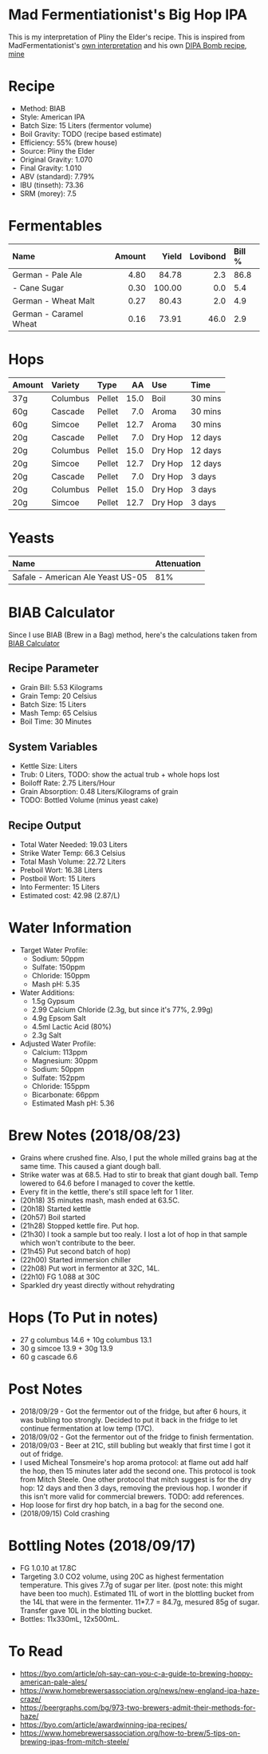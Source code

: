 Mad Fermentiationist's Big Hop IPA
================

This is my interpretation of Pliny the Elder's recipe. This is inspired from MadFermentationist's [own interpretation](https://www.themadfermentationist.com/2010/12/pliny-younger-clone-recipe.html) and his own [DIPA Bomb recipe](https://www.themadfermentationist.com/2010/02/big-ipa-recipe-1-lb-of-hops.html), [mine](https://www.brewersfriend.com/homebrew/recipe/view/686156/imperial-ipa-almost-)

Recipe
======

-   Method: BIAB
-   Style: American IPA
-   Batch Size: 15 Liters (fermentor volume)
-   Boil Gravity: TODO (recipe based estimate)
-   Efficiency: 55% (brew house)
-   Source: Pliny the Elder
-   Original Gravity: 1.070
-   Final Gravity: 1.010
-   ABV (standard): 7.79%
-   IBU (tinseth): 73.36
-   SRM (morey): 7.5

Fermentables
============

| Name                   |  Amount|   Yield|  Lovibond| Bill % |
|:-----------------------|-------:|-------:|---------:|:-------|
| German - Pale Ale      |    4.80|   84.78|       2.3| 86.8   |
| - Cane Sugar           |    0.30|  100.00|       0.0| 5.4    |
| German - Wheat Malt    |    0.27|   80.43|       2.0| 4.9    |
| German - Caramel Wheat |    0.16|   73.91|      46.0| 2.9    |

Hops
====

| Amount | Variety  | Type   |    AA| Use     | Time    |
|:-------|:---------|:-------|-----:|:--------|:--------|
| 37g    | Columbus | Pellet |  15.0| Boil    | 30 mins |
| 60g    | Cascade  | Pellet |   7.0| Aroma   | 30 mins |
| 60g    | Simcoe   | Pellet |  12.7| Aroma   | 30 mins |
| 20g    | Cascade  | Pellet |   7.0| Dry Hop | 12 days |
| 20g    | Columbus | Pellet |  15.0| Dry Hop | 12 days |
| 20g    | Simcoe   | Pellet |  12.7| Dry Hop | 12 days |
| 20g    | Cascade  | Pellet |   7.0| Dry Hop | 3 days  |
| 20g    | Columbus | Pellet |  15.0| Dry Hop | 3 days  |
| 20g    | Simcoe   | Pellet |  12.7| Dry Hop | 3 days  |

Yeasts
======

| Name                              | Attenuation |
|:----------------------------------|:------------|
| Safale - American Ale Yeast US-05 | 81%         |

BIAB Calculator
===============

Since I use BIAB (Brew in a Bag) method, here's the calculations taken from [BIAB Calculator](http://www.biabcalculator.com/)

Recipe Parameter
----------------

-   Grain Bill: 5.53 Kilograms
-   Grain Temp: 20 Celsius
-   Batch Size: 15 Liters
-   Mash Temp: 65 Celsius
-   Boil Time: 30 Minutes

System Variables
----------------

-   Kettle Size: Liters
-   Trub: 0 Liters, TODO: show the actual trub + whole hops lost
-   Boiloff Rate: 2.75 Liters/Hour
-   Grain Absorption: 0.48 Liters/Kilograms of grain
-   TODO: Bottled Volume (minus yeast cake)

Recipe Output
-------------

-   Total Water Needed: 19.03 Liters
-   Strike Water Temp: 66.3 Celsius
-   Total Mash Volume: 22.72 Liters
-   Preboil Wort: 16.38 Liters
-   Postboil Wort: 15 Liters
-   Into Fermenter: 15 Liters
-   Estimated cost: 42.98 (2.87/L)

Water Information
=================

-   Target Water Profile:
    -   Sodium: 50ppm
    -   Sulfate: 150ppm
    -   Chloride: 150ppm
    -   Mash pH: 5.35
-   Water Additions:
    -   1.5g Gypsum
    -   2.99 Calcium Chloride (2.3g, but since it's 77%, 2.99g)
    -   4.9g Epsom Salt
    -   4.5ml Lactic Acid (80%)
    -   2.3g Salt
-   Adjusted Water Profile:
    -   Calcium: 113ppm
    -   Magnesium: 30ppm
    -   Sodium: 50ppm
    -   Sulfate: 152ppm
    -   Chloride: 155ppm
    -   Bicarbonate: 66ppm
    -   Estimated Mash pH: 5.36

Brew Notes (2018/08/23)
=======================

-   Grains where crushed fine. Also, I put the whole milled grains bag at the same time. This caused a giant dough ball.
-   Strike water was at 68.5. Had to stir to break that giant dough ball. Temp lowered to 64.6 before I managed to cover the kettle.
-   Every fit in the kettle, there's still space left for 1 liter.
-   (20h18) 35 minutes mash, mash ended at 63.5C.
-   (20h18) Started kettle
-   (20h57) Boil started
-   (21h28) Stopped kettle fire. Put hop.
-   (21h30) I took a sample but too realy. I lost a lot of hop in that sample which won't contribute to the beer.
-   (21h45) Put second batch of hop)
-   (22h00) Started immersion chiller
-   (22h08) Put wort in fermentor at 32C, 14L.
-   (22h10) FG 1.088 at 30C
-   Sparkled dry yeast directly without rehydrating

Hops (To Put in notes)
======================

-   27 g columbus 14.6 + 10g columbus 13.1
-   30 g simcoe 13.9 + 30g 13.9
-   60 g cascade 6.6

Post Notes
==========

-   2018/09/29 - Got the fermentor out of the fridge, but after 6 hours, it was bubling too strongly. Decided to put it back in the fridge to let continue fermentation at low temp (17C).
-   2018/09/02 - Got the fermentor out of the fridge to finish fermentation.
-   2018/09/03 - Beer at 21C, still bubling but weakly that first time I got it out of fridge.
-   I used Micheal Tonsmeire's hop aroma protocol: at flame out add half the hop, then 15 minutes later add the second one. This protocol is took from Mitch Steele. One other protocol that mitch suggest is for the dry hop: 12 days and then 3 days, removing the previous hop. I wonder if this isn't more valid for commercial brewers. TODO: add references.
-   Hop loose for first dry hop batch, in a bag for the second one.
-   (2018/09/15) Cold crashing

Bottling Notes (2018/09/17)
===========================

-   FG 1.0.10 at 17.8C
-   Targeting 3.0 CO2 volume, using 20C as highest fermentation temperature. This gives 7.7g of sugar per liter. (post note: this might have been too much). Estimated 11L of wort in the blottling bucket from the 14L that were in the fermenter. 11\*7.7 = 84.7g, mesured 85g of sugar. Transfer gave 10L in the blotting bucket.
-   Bottles: 11x330mL, 12x500mL.

To Read
=======

-   <https://byo.com/article/oh-say-can-you-c-a-guide-to-brewing-hoppy-american-pale-ales/>
-   <https://www.homebrewersassociation.org/news/new-england-ipa-haze-craze/>
-   <https://beergraphs.com/bg/973-two-brewers-admit-their-methods-for-haze/>
-   <https://byo.com/article/awardwinning-ipa-recipes/>
-   <https://www.homebrewersassociation.org/how-to-brew/5-tips-on-brewing-ipas-from-mitch-steele/>
